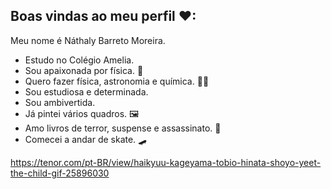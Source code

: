 ## Boas vindas ao meu perfil ❤:

Meu nome é Náthaly Barreto Moreira.

- Estudo no Colégio Amelia.
- Sou apaixonada por física. 🎇
- Quero fazer física, astronomia e química. 👨‍🎓
- Sou estudiosa e determinada.
- Sou ambivertida. 
- Já pintei vários quadros. 🖼️
- Amo livros de terror, suspense e assassinato. 📖
- Comecei a andar de skate. 🛹

https://tenor.com/pt-BR/view/haikyuu-kageyama-tobio-hinata-shoyo-yeet-the-child-gif-25896030
